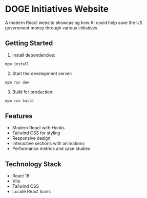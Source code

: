 # DOGE Initiatives Website

A modern React website showcasing how AI could help save the US government money through various initiatives.

## Getting Started

1. Install dependencies:
```bash
npm install
```

2. Start the development server:
```bash
npm run dev
```

3. Build for production:
```bash
npm run build
```

## Features

- Modern React with Hooks
- Tailwind CSS for styling
- Responsive design
- Interactive sections with animations
- Performance metrics and case studies

## Technology Stack

- React 18
- Vite
- Tailwind CSS
- Lucide React Icons
